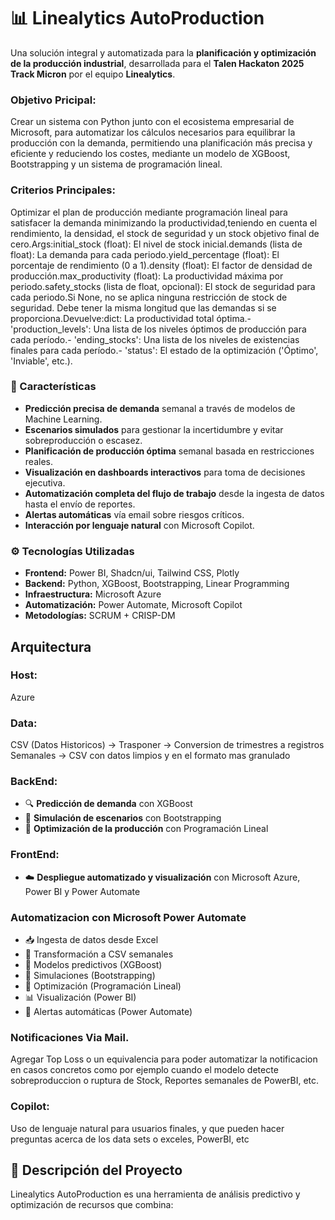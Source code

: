 # 📊 Linealytics AutoProduction

Una solución integral y automatizada para la **planificación y optimización de la producción industrial**, desarrollada para el **Talen Hackaton 2025 Track Micron** por el equipo **Linealytics**.


### Objetivo Pricipal:

Crear un sistema con Python junto con el ecosistema empresarial de Microsoft, para automatizar los cálculos necesarios para equilibrar la producción con la demanda, permitiendo una planificación más precisa y eficiente y reduciendo los costes, mediante un modelo de XGBoost, Bootstrapping y un sistema de programación lineal.


###  Criterios Principales:

Optimizar el plan de producción mediante programación lineal para satisfacer la demanda minimizando la productividad,teniendo en cuenta el rendimiento, la densidad, el stock de seguridad y un stock objetivo final de cero.Args:initial_stock (float): El nivel de stock inicial.demands (lista de float): La demanda para cada periodo.yield_percentage (float): El porcentaje de rendimiento (0 a 1).density (float): El factor de densidad de producción.max_productivity (float): La productividad máxima por periodo.safety_stocks (lista de float, opcional): El stock de seguridad para cada periodo.Si None, no se aplica ninguna restricción de stock de seguridad.  Debe tener la misma longitud que las demandas si se proporciona.Devuelve:dict: La productividad total óptima.- 'production_levels': Una lista de los niveles óptimos de producción para cada período.- 'ending_stocks': Una lista de los niveles de existencias finales para cada período.- 'status': El estado de la optimización ('Óptimo', 'Inviable', etc.).


### 🚀 Características

- **Predicción precisa de demanda** semanal a través de modelos de Machine Learning.
- **Escenarios simulados** para gestionar la incertidumbre y evitar sobreproducción o escasez.
- **Planificación de producción óptima** semanal basada en restricciones reales.
- **Visualización en dashboards interactivos** para toma de decisiones ejecutiva.
- **Automatización completa del flujo de trabajo** desde la ingesta de datos hasta el envío de reportes.
- **Alertas automáticas** vía email sobre riesgos críticos.
- **Interacción por lenguaje natural** con Microsoft Copilot.


### ⚙️ Tecnologías Utilizadas

- **Frontend:** Power BI, Shadcn/ui, Tailwind CSS, Plotly
- **Backend:** Python, XGBoost, Bootstrapping, Linear Programming
- **Infraestructura:** Microsoft Azure
- **Automatización:** Power Automate, Microsoft Copilot
- **Metodologías:** SCRUM + CRISP-DM



## Arquitectura


### Host:

Azure


### Data:

CSV (Datos Historicos) -> Trasponer -> Conversion de trimestres a registros Semanales -> CSV con datos limpios y en el formato mas granulado


### BackEnd:

- 🔍 **Predicción de demanda** con XGBoost
- 🎲 **Simulación de escenarios** con Bootstrapping
- 🧮 **Optimización de la producción** con Programación Lineal





### FrontEnd:

- ☁️ **Despliegue automatizado y visualización** con Microsoft Azure, Power BI y Power Automate


### Automatizacion con Microsoft Power Automate

- 📥 Ingesta de datos desde Excel
- 🔧 Transformación a CSV semanales
- 🤖 Modelos predictivos (XGBoost)
- 🎲 Simulaciones (Bootstrapping)
- 🧮 Optimización (Programación Lineal)
- 📊 Visualización (Power BI)
- 📧 Alertas automáticas (Power Automate)



### Notificaciones Via Mail.
Agregar Top Loss o un equivalencia para poder automatizar la notificacion en casos concretos como por ejemplo cuando el modelo detecte sobreproduccion o ruptura de Stock, Reportes semanales de PowerBI, etc. 


### Copilot:

Uso de lenguaje natural para usuarios finales, y que pueden hacer preguntas acerca de los data sets o exceles, PowerBI, etc


## 🧠 Descripción del Proyecto

Linealytics AutoProduction es una herramienta de análisis predictivo y optimización de recursos que combina:


